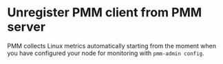 # Unregister PMM client from PMM server

PMM collects Linux metrics automatically starting from the moment when you have configured your node for monitoring with `pmm-admin config`.
